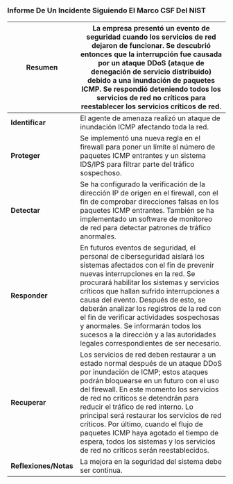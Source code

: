 ### Informe De Un Incidente Siguiendo El Marco CSF Del NIST


<table class="tg"><thead>
  <tr>
    <th class="tg-73oq"><span style="font-weight:bold">Resumen</span></th>
    <th class="tg-73oq">La empresa presentó un evento de seguridad cuando los servicios de red dejaron de funcionar. Se descubrió entonces que la interrupción fue causada por un ataque DDoS (ataque de denegación de servicio distribuido) debido a una inundación de paquetes ICMP. Se respondió deteniendo todos los servicios de red no críticos para reestablecer los servicios críticos de red.</th>
  </tr></thead>
<tbody>
  <tr>
    <td class="tg-73oq"><span style="font-weight:bold">Identificar</span></td>
    <td class="tg-73oq">El agente de amenaza realizó un ataque de inundación ICMP afectando toda la red.</td>
  </tr>
  <tr>
    <td class="tg-73oq"><span style="font-weight:bold">Proteger</span></td>
    <td class="tg-73oq">Se implementó una nueva regla en el firewall para poner un límite al número de paquetes ICMP entrantes y un sistema IDS/IPS para filtrar parte del tráfico sospechoso.</td>
  </tr>
  <tr>
    <td class="tg-73oq"><span style="font-weight:bold">Detectar</span></td>
    <td class="tg-73oq">Se ha configurado la verificación de la dirección IP de origen en el firewall, con el fin de comprobar direcciones falsas en los paquetes ICMP entrantes. También se ha implementado un software de monitoreo de red para detectar patrones de tráfico anormales.</td>
  </tr>
  <tr>
    <td class="tg-73oq"><span style="font-weight:bold">Responder</span></td>
    <td class="tg-73oq">En futuros eventos de seguridad, el personal de ciberseguridad aislará los sistemas afectados con el fin de prevenir nuevas interrupciones en la red. Se procurará habilitar los sistemas y servicios críticos que hallan sufrido interrupciones a causa del evento. Después de esto, se deberán analizar los registros de la red con el fin de verificar actividades sospechosas y anormales. Se informarán todos los sucesos a la dirección y a las autoridades legales correspondientes de ser necesario.</td>
  </tr>
  <tr>
    <td class="tg-73oq"><span style="font-weight:bold">Recuperar</span></td>
    <td class="tg-73oq">Los servicios de red deben restaurar a un estado normal después de un ataque DDoS por inundación de ICMP; estos ataques podrán bloquearse en un futuro con el uso del firewall. En este momento los servicios de red no críticos se detendrán para reducir el tráfico de red interno. Lo principal será restaurar los servicios de red críticos. Por último, cuando el flujo de paquetes ICMP haya agotado el tiempo de espera, todos los sistemas y los servicios de red no críticos serán reestablecidos.</td>
  </tr>
  <tr>
    <td class="tg-73oq"><span style="font-weight:bold">Reflexiones/Notas</span></td>
    <td class="tg-73oq">La mejora en la seguridad del sistema debe ser continua.</td>
  </tr>
</tbody></table>
